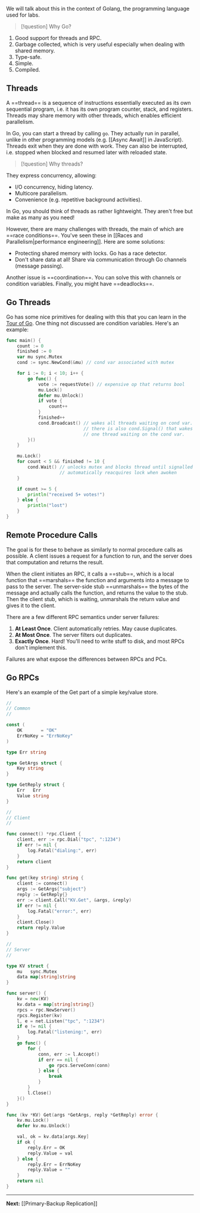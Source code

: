 We will talk about this in the context of Golang, the programming language used for labs.

> [!question]
> Why Go?

1. Good support for threads and RPC.
2. Garbage collected, which is very useful especially when dealing with shared memory.
3. Type-safe.
4. Simple.
5. Compiled.

## Threads

A ==thread== is a sequence of instructions essentially executed as its own sequential program, i.e. it has its own program counter, stack, and registers. Threads may share memory with other threads, which enables efficient parallelism.

In Go, you can start a thread by calling `go`. They actually run in parallel, unlike in other programming models (e.g. [[Async Await]] in JavaScript). Threads exit when they are done with work. They can also be interrupted, i.e. stopped when blocked and resumed later with reloaded state.

> [!question]
> Why threads?

They express concurrency, allowing:

* I/O concurrency, hiding latency.
* Multicore parallelism.
* Convenience (e.g. repetitive background activities).

In Go, you should think of threads as rather lightweight. They aren't free but make as many as you need!

However, there are many challenges with threads, the main of which are ==race conditions==. You've seen these in [[Races and Parallelism|performance engineering]]. Here are some solutions:

* Protecting shared memory with locks. Go has a race detector.
* Don't share data at all! Share via communication through Go channels (message passing).

Another issue is ==coordination==. You can solve this with channels or condition variables. Finally, you might have ==deadlocks==.

## Go Threads

Go has some nice primitives for dealing with this that you can learn in the [Tour of Go](https://go.dev/tour/concurrency/1). One thing not discussed are condition variables. Here's an example:

```go
func main() {
	count := 0
	finished := 0
	var mu sync.Mutex
	cond := sync.NewCond(&mu) // cond var associated with mutex

	for i := 0; i < 10; i++ {
		go func() {
			vote := requestVote() // expensive op that returns bool
			mu.Lock()
			defer mu.Unlock()
			if vote {
				count++ 
			}
			finished++
			cond.Broadcast() // wakes all threads waiting on cond var.
			                 // there is also cond.Signal() that wakes
			                 // one thread waiting on the cond var.
		}()
	}

	mu.Lock()
	for count < 5 && finished != 10 {
		cond.Wait() // unlocks mutex and blocks thread until signalled
		            // automatically reacquires lock when awoken
	}

	if count >= 5 {
		println("received 5+ votes!")
	} else {
		println("lost")
	}
}
```

## Remote Procedure Calls

The goal is for these to behave as similarly to normal procedure calls as possible. A client issues a request for a function to run, and the server does that computation and returns the result.

When the client initiates an RPC, it calls a ==stub==, which is a local function that ==marshals== the function and arguments into a message to pass to the server. The server-side stub ==unmarshals== the bytes of the message and actually calls the function, and returns the value to the stub. Then the client stub, which is waiting, unmarshals the return value and gives it to the client.

There are a few different RPC semantics under server failures:

1. **At Least Once**. Client automatically retries. May cause duplicates.
2. **At Most Once**. The server filters out duplicates.
3. **Exactly Once**. Hard! You'll need to write stuff to disk, and most RPCs don't implement this.

Failures are what expose the differences between RPCs and PCs.

## Go RPCs

Here's an example of the Get part of a simple key/value store.

```go
//
// Common
//

const (
	OK       = "OK"
	ErrNoKey = "ErrNoKey"
)

type Err string

type GetArgs struct {
	Key string
}

type GetReply struct {
	Err   Err
	Value string
}

//
// Client
//

func connect() *rpc.Client {
	client, err := rpc.Dial("tpc", ":1234")
	if err != nil {
		log.Fatal("dialing:", err)
	}
	return client
}

func get(key string) string {
	client := connect()
	args := GetArgs{"subject"}
	reply := GetReply{}
	err := client.Call("KV.Get", &args, &reply)
	if err != nil {
		log.Fatal("error:", err)
	}
	client.Close()
	return reply.Value
}

//
// Server
//

type KV struct {
	mu   sync.Mutex
	data map[string]string
}

func server() {
	kv = new(KV)
	kv.data = map[string]string{}
	rpcs = rpc.NewServer()
	rpcs.Register(kv)
	l, e = net.Listen("tpc", ":1234")
	if e != nil {
		log.Fatal("listening:", err)
	}
	go func() {
		for {
			conn, err := l.Accept()
			if err == nil {
				go rpcs.ServeConn(conn)
			} else {
				break
			}
		}
		l.Close()
	}()
}

func (kv *KV) Get(args *GetArgs, reply *GetReply) error {
	kv.mu.Lock()
	defer kv.mu.Unlock()

	val, ok = kv.data[args.Key]
	if ok {
		reply.Err = OK
		reply.Value = val
	} else {
		reply.Err = ErrNoKey
		reply.Value = ""
	}
	return nil
}
```

---

**Next:** [[Primary-Backup Replication]]
